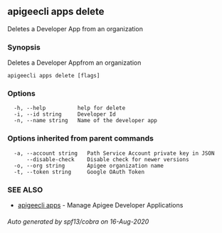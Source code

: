 ## apigeecli apps delete

Deletes a Developer App from an organization

### Synopsis

Deletes a Developer Appfrom an organization

```
apigeecli apps delete [flags]
```

### Options

```
  -h, --help          help for delete
  -i, --id string     Developer Id
  -n, --name string   Name of the developer app
```

### Options inherited from parent commands

```
  -a, --account string   Path Service Account private key in JSON
      --disable-check    Disable check for newer versions
  -o, --org string       Apigee organization name
  -t, --token string     Google OAuth Token
```

### SEE ALSO

* [apigeecli apps](apigeecli_apps.md)	 - Manage Apigee Developer Applications

###### Auto generated by spf13/cobra on 16-Aug-2020
